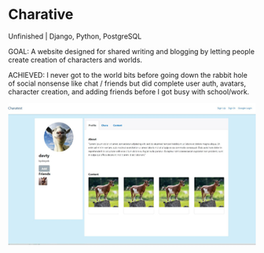 # Charative

Unfinished | Django, Python, PostgreSQL

GOAL: A website designed for shared writing and blogging by letting people create creation of characters and worlds.

ACHIEVED: I never got to the world bits before going down the rabbit hole of social nonsense like chat / friends but did complete user auth, avatars, character creation, and adding friends before I got busy with school/work.  

![Screenshot](https://raw.githubusercontent.com/sorgek/Charative/master/Capture.JPG)
  
